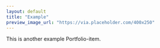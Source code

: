 ```yaml
---
layout: default
title: "Example"
preview_image_url: "https://via.placeholder.com/400x250"
---
```


This is another example Portfolio-item.

